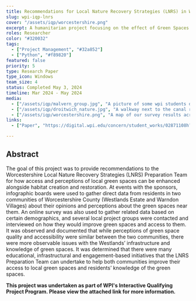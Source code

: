 ```yaml
---
title: Recommendations for Local Nature Recovery Strategies (LNRS) in Worcestershire, UK
slug: wpi-iqp-lnrs
cover: "/assets/iqp/worcestershire.png"
excerpt: A humanitarian project focusing on the effect of Green Spaces on residents in Worcestershire, UK. 
roles: Researcher
color: "#320032"
tags:
  - ["Project Management", "#32a852"]
  - ["Python", "#f89820"]
featured: false
priority: 5
type: Research Paper
type_icon: Windows
team_size: 4
status: Completed May 3, 2024
timeline: Mar 2024 - May 2024
media:
  - ["/assets/iqp/malvern_group.jpg", "A picture of some wpi students during a mountain hike up Malvern Hills"]
  - ["/assets/iqp/droitwich_nature.jpg", "A walkway next to the canal running through Droitwich Spa, UK"]
  - ["/assets/iqp/worcestershire.png", "A map of our survey results across Worcestershire County, UK, designating residents' ranking of their local green space"]
links:
  - ["Paper", "https://digital.wpi.edu/concern/student_works/02871108h?locale=en"]

---
```


## Abstract

The goal of this project was to provide recommendations to the Worcestershire Local Nature Recovery Strategies (LNRS) Preparation Team for how access and perceptions of local green spaces can be enhanced alongside habitat creation and restoration. At events with the sponsors, infographic boards were used to gather direct data from residents in two communities of Worcestershire County (Westlands Estate and Warndon Villages) about their opinions and perceptions about the green spaces near them. An online survey was also used to gather related data based on certain demographics, and several local project groups were contacted and interviewed on how they would improve green spaces and access to them. It was observed and documented that while perceptions of green space quality and accessibility were similar between the two communities, there were more observable issues with the Westlands’ infrastructure and knowledge of green spaces. It was determined that there were many educational, infrastructural and engagement-based initiatives that the LNRS Preparation Team can undertake to help both communities improve their access to local green spaces and residents’ knowledge of the green spaces.

**This project was undertaken as part of WPI's Interactive Qualifying Project Program. Please view the attached link for more information.**